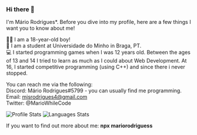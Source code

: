 ### Hi there 👋
I'm Mário Rodrigues*. Before you dive into my profile, here are a few things I want you to know about me!

💁‍♂️‍ I am a 18-year-old boy! <br />
📖  I am a student at Universidade do Minho in Braga, PT.  <br />
💻  I started programming games when I was 12 years old. Between the ages of 13 and 14 I tried to learn as much as I could about Web Development. At 16, I started competitive programming (using C++) and since there i never stopped. </br>



You can reach me via the following: </br>
 Discord: Mário Rodrigues#5799 - you can usually find me programming. </br>
 Email: mjsrodrigues4@gmail.com </br>
 Twitter: @MarioWhileCode  </br>
 
![Profile Stats](https://github-readme-stats.vercel.app/api?username=mariorodrigues10&count_private=true&theme=tokyonight&show_icons=true)
![Languages Stats](https://github-readme-stats.vercel.app/api/top-langs/?username=mariorodrigues10&layout=compact&theme=tokyonight&langs_count=6)


If you want to find out more about me: 
**npx mariorodriguess** 
